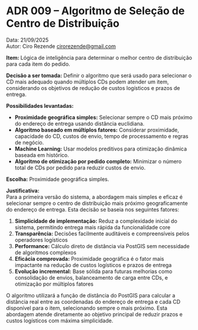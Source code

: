 # ADR 009 – Algoritmo de Seleção de Centro de Distribuição

Data: 21/09/2025  
Autor: Ciro Rezende <cirorezende@gmail.com>

**Item:** Lógica de inteligência para determinar o melhor centro de distribuição para cada item do pedido.

**Decisão a ser tomada:** Definir o algoritmo que será usado para selecionar o CD mais adequado quando múltiplos CDs podem atender um item, considerando os objetivos de redução de custos logísticos e prazos de entrega.

**Possibilidades levantadas:**  

- **Proximidade geográfica simples:** Selecionar sempre o CD mais próximo do endereço de entrega usando distância euclidiana.
- **Algoritmo baseado em múltiplos fatores:** Considerar proximidade, capacidade do CD, custos de envio, tempo de processamento e regras de negócio.
- **Machine Learning:** Usar modelos preditivos para otimização dinâmica baseada em histórico.
- **Algoritmo de otimização por pedido completo:** Minimizar o número total de CDs por pedido para reduzir custos de envio.

**Escolha:** Proximidade geográfica simples.

**Justificativa:**  
Para a primeira versão do sistema, a abordagem mais simples e eficaz é selecionar sempre o centro de distribuição mais próximo geograficamente do endereço de entrega. Esta decisão se baseia nos seguintes fatores:

1. **Simplicidade de implementação:** Reduz a complexidade inicial do sistema, permitindo entrega mais rápida da funcionalidade core
2. **Transparência:** Decisões facilmente auditáveis e compreensíveis pelos operadores logísticos
3. **Performance:** Cálculo direto de distância via PostGIS sem necessidade de algoritmos complexos
4. **Eficácia comprovada:** Proximidade geográfica é o fator mais impactante na redução de custos logísticos e prazos de entrega
5. **Evolução incremental:** Base sólida para futuras melhorias como consolidação de envios, balanceamento de carga entre CDs, e otimização por múltiplos fatores

O algoritmo utilizará a função de distância do PostGIS para calcular a distância real entre as coordenadas do endereço de entrega e cada CD disponível para o item, selecionando sempre o mais próximo. Esta abordagem atende diretamente ao objetivo principal de reduzir prazos e custos logísticos com máxima simplicidade.